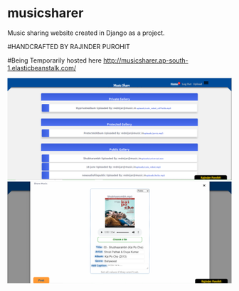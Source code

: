 # musicsharer
Music sharing website created in Django as a project.

#HANDCRAFTED BY RAJINDER PUROHIT

#Being Temporarily hosted here <a href="http://musicsharer.ap-south-1.elasticbeanstalk.com/">http://musicsharer.ap-south-1.elasticbeanstalk.com/</a>

![Home Page](https://github.com/Rajinderpurohit/musicsharer/blob/main/Capture1.PNG "Screenshot")
![Upload Page](https://github.com/Rajinderpurohit/musicsharer/blob/main/Capture2.PNG "Screenshot 2")


